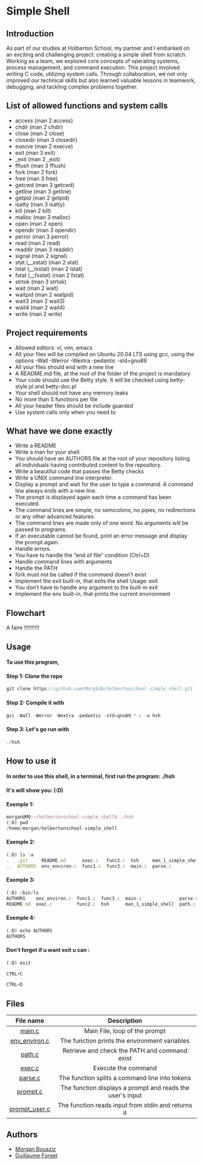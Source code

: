 
# Simple Shell

## Introduction 
As part of our studies at Holberton School, my partner and I embarked on an exciting and challenging project: creating a simple shell from scratch. Working as a team, we explored core concepts of operating systems, process management, and command execution. This project involved writing C code, utilizing system calls. Through collaboration, we not only improved our technical skills but also learned valuable lessons in teamwork, debugging, and tackling complex problems together.

## List of allowed functions and system calls

* access (man 2 access)
* chdir (man 2 chdir)
* close (man 2 close)
* closedir (man 3 closedir)
* execve (man 2 execve)
* exit (man 3 exit)
* _exit (man 2 _exit)
* fflush (man 3 fflush)
* fork (man 2 fork)
* free (man 3 free)
* getcwd (man 3 getcwd)
* getline (man 3 getline)
* getpid (man 2 getpid)
* isatty (man 3 isatty)
* kill (man 2 kill)
* malloc (man 3 malloc)
* open (man 2 open)
* opendir (man 3 opendir)
* perror (man 3 perror)
* read (man 2 read)
* readdir (man 3 readdir)
* signal (man 2 signal)
* stat (__xstat) (man 2 stat)
* lstat (__lxstat) (man 2 lstat)
* fstat (__fxstat) (man 2 fstat)
* strtok (man 3 strtok)
* wait (man 2 wait)
* waitpid (man 2 waitpid)
* wait3 (man 2 wait3)
* wait4 (man 2 wait4)
* write (man 2 write)

## Project requirements

* Allowed editors: vi, vim, emacs
* All your files will be compiled on Ubuntu 20.04 LTS using gcc, using the options -Wall -Werror -Wextra -pedantic -std=gnu89
* All your files should end with a new line
* A README.md file, at the root of the folder of the project is mandatory
* Your code should use the Betty style. It will be checked using betty-style.pl and betty-doc.pl
* Your shell should not have any memory leaks
* No more than 5 functions per file
* All your header files should be include guarded
* Use system calls only when you need to

## What have we done exactly

* Write a README
* Write a man for your shell.
* You should have an AUTHORS file at the root of your repository   listing all individuals having contributed content to the repository.
* Write a beautiful code that passes the Betty checks
* Write a UNIX command line interpreter.
* Display a prompt and wait for the user to type a command. A command line always ends with a new line.
* The prompt is displayed again each time a command has been executed.
* The command lines are simple, no semicolons, no pipes, no redirections or any other advanced features.
* The command lines are made only of one word. No arguments will be passed to programs.
* If an executable cannot be found, print an error message and display the prompt again.
* Handle errors.
* You have to handle the “end of file” condition (Ctrl+D)
* Handle command lines with arguments
* Handle the PATH
* fork must not be called if the command doesn’t exist
* Implement the exit built-in, that exits the shell Usage: exit
* You don’t have to handle any argument to the built-in exit
* Implement the env built-in, that prints the current environment

## Flowchart
A faire !!!!!!!!!!
## Usage
#### To use this program,

#### Step 1: Clone the repo
```javascript
git clone https://github.com/Morg92b/holbertonschool-simple_shell.git
```
#### Step 2: Compile it with
```javascript
gcc -Wall -Werror -Wextra -pedantic -std=gnu89 *.c -o hsh
```
#### Step 3: Let's go run with
```javascript
./hsh
```
## How to use it
#### In order to use this shell, in a terminal, first run the program: ./hsh

#### It's will show you: (:D) 

#### Exemple 1:
```javascript
morgan@MO:~/holbertonschool-simple_shell$ ./hsh
(:D) pwd
/home/morgan/holbertonschool-simple_shell
```
#### Exemple 2:
```javascript
(:D) ls -a
.   .git     README.md      exec.c   func2.c  hsh     man_1_simple_shell  path.c    prompt_user.c
..  AUTHORS  env_environ.c  func1.c  func3.c  main.c  parse.c             prompt.c  shell.h
```
#### Exemple 3:
```javascript
(:D) /bin/ls
AUTHORS    env_environ.c  func1.c  func3.c  main.c              parse.c  prompt.c       shell.h
README.md  exec.c         func2.c  hsh      man_1_simple_shell  path.c   prompt_user.c
```
#### Exemple 4:
```javascript
(:D) echo AUTHORS
AUTHORS
```

#### Don't forget if u want exit u can :

```javascript
(:D) exit
```
```javascript
CTRL+C
```
```javascript
CTRL+D
```
## Files

| File name | Description |
| :---------------: |:---------------:|
| [main.c](https://github.com/Morg92b/holbertonschool-simple_shell/blob/main/main.c) | Main File, loop of the prompt |
| [env_environ.c](https://github.com/Morg92b/holbertonschool-simple_shell/blob/main/env_environ.c) | The function prints the environment variables  |
| [path.c](https://github.com/Morg92b/holbertonschool-simple_shell/blob/main/path.c) | Retrieve and check the PATH and command exist |
| [exec.c](https://github.com/Morg92b/holbertonschool-simple_shell/blob/main/exec.c) | Execute the command |
| [parse.c](https://github.com/Morg92b/holbertonschool-simple_shell/blob/main/parse.c) | The function splits a command line into tokens |
| [prompt.c](https://github.com/Morg92b/holbertonschool-simple_shell/blob/main/prompt.c) | The function displays a prompt and reads the user's input |
| [prompt_user.c](https://github.com/Morg92b/holbertonschool-simple_shell/blob/main/prompt_user.c) | The function reads input from stdin and returns it |

## Authors

- [Morgan Bouaziz](https://github.com/Morg92b)
- [Guillaume Forget](https://github.com/ForgetG)
